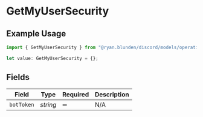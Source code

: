 # GetMyUserSecurity

## Example Usage

```typescript
import { GetMyUserSecurity } from "@ryan.blunden/discord/models/operations";

let value: GetMyUserSecurity = {};
```

## Fields

| Field              | Type               | Required           | Description        |
| ------------------ | ------------------ | ------------------ | ------------------ |
| `botToken`         | *string*           | :heavy_minus_sign: | N/A                |